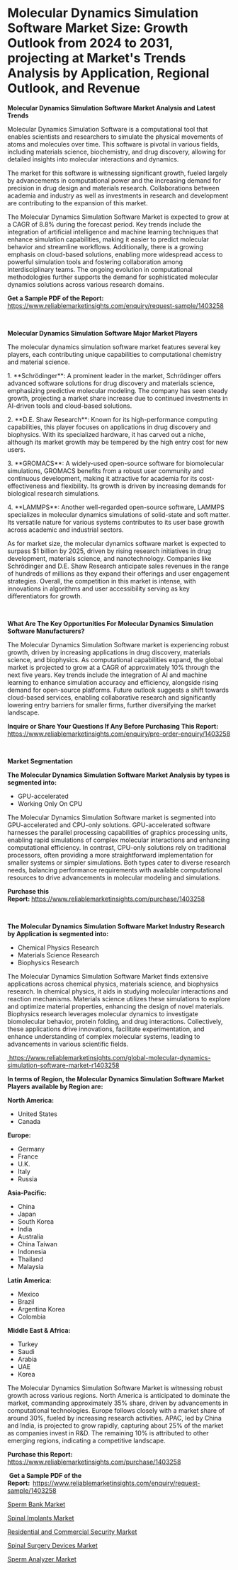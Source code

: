 <p><h1>Molecular Dynamics Simulation Software Market Size: Growth Outlook from 2024 to 2031, projecting at Market's Trends Analysis by Application, Regional Outlook, and Revenue</h1></p><p><strong>Molecular Dynamics Simulation Software Market Analysis and Latest Trends</strong></p>
<p><p>Molecular Dynamics Simulation Software is a computational tool that enables scientists and researchers to simulate the physical movements of atoms and molecules over time. This software is pivotal in various fields, including materials science, biochemistry, and drug discovery, allowing for detailed insights into molecular interactions and dynamics. </p><p>The market for this software is witnessing significant growth, fueled largely by advancements in computational power and the increasing demand for precision in drug design and materials research. Collaborations between academia and industry as well as investments in research and development are contributing to the expansion of this market. </p><p>The Molecular Dynamics Simulation Software Market is expected to grow at a CAGR of 8.8% during the forecast period. Key trends include the integration of artificial intelligence and machine learning techniques that enhance simulation capabilities, making it easier to predict molecular behavior and streamline workflows. Additionally, there is a growing emphasis on cloud-based solutions, enabling more widespread access to powerful simulation tools and fostering collaboration among interdisciplinary teams. The ongoing evolution in computational methodologies further supports the demand for sophisticated molecular dynamics solutions across various research domains.</p></p>
<p><strong>Get a Sample PDF of the Report:&nbsp;</strong> <a href="https://www.reliablemarketinsights.com/enquiry/request-sample/1403258?utm_campaign=1620&utm_medium=2&utm_source=Github&utm_content=ia&utm_term=23102024&utm_id=molecular-dynamics-simulation-software">https://www.reliablemarketinsights.com/enquiry/request-sample/1403258</a></p>
<p>&nbsp;</p>
<p><strong>Molecular Dynamics Simulation Software Major Market Players</strong></p>
<p><p>The molecular dynamics simulation software market features several key players, each contributing unique capabilities to computational chemistry and material science. </p><p>1. **Schrödinger**: A prominent leader in the market, Schrödinger offers advanced software solutions for drug discovery and materials science, emphasizing predictive molecular modeling. The company has seen steady growth, projecting a market share increase due to continued investments in AI-driven tools and cloud-based solutions.</p><p>2. **D.E. Shaw Research**: Known for its high-performance computing capabilities, this player focuses on applications in drug discovery and biophysics. With its specialized hardware, it has carved out a niche, although its market growth may be tempered by the high entry cost for new users.</p><p>3. **GROMACS**: A widely-used open-source software for biomolecular simulations, GROMACS benefits from a robust user community and continuous development, making it attractive for academia for its cost-effectiveness and flexibility. Its growth is driven by increasing demands for biological research simulations.</p><p>4. **LAMMPS**: Another well-regarded open-source software, LAMMPS specializes in molecular dynamics simulations of solid-state and soft matter. Its versatile nature for various systems contributes to its user base growth across academic and industrial sectors.</p><p>As for market size, the molecular dynamics software market is expected to surpass $1 billion by 2025, driven by rising research initiatives in drug development, materials science, and nanotechnology. Companies like Schrödinger and D.E. Shaw Research anticipate sales revenues in the range of hundreds of millions as they expand their offerings and user engagement strategies. Overall, the competition in this market is intense, with innovations in algorithms and user accessibility serving as key differentiators for growth.</p></p>
<p>&nbsp;</p>
<p><strong>What Are The Key Opportunities For Molecular Dynamics Simulation Software Manufacturers?</strong></p>
<p><p>The Molecular Dynamics Simulation Software market is experiencing robust growth, driven by increasing applications in drug discovery, materials science, and biophysics. As computational capabilities expand, the global market is projected to grow at a CAGR of approximately 10% through the next five years. Key trends include the integration of AI and machine learning to enhance simulation accuracy and efficiency, alongside rising demand for open-source platforms. Future outlook suggests a shift towards cloud-based services, enabling collaborative research and significantly lowering entry barriers for smaller firms, further diversifying the market landscape.</p></p>
<p><strong>Inquire or Share Your Questions If Any Before Purchasing This Report:</strong> <a href="https://www.reliablemarketinsights.com/enquiry/pre-order-enquiry/1403258?utm_campaign=1620&utm_medium=2&utm_source=Github&utm_content=ia&utm_term=23102024&utm_id=molecular-dynamics-simulation-software">https://www.reliablemarketinsights.com/enquiry/pre-order-enquiry/1403258</a></p>
<p>&nbsp;</p>
<p><strong>Market Segmentation</strong></p>
<p><strong>The Molecular Dynamics Simulation Software Market Analysis by types is segmented into:</strong></p>
<p><ul><li>GPU-accelerated</li><li>Working Only On CPU</li></ul></p>
<p><p>The Molecular Dynamics Simulation Software market is segmented into GPU-accelerated and CPU-only solutions. GPU-accelerated software harnesses the parallel processing capabilities of graphics processing units, enabling rapid simulations of complex molecular interactions and enhancing computational efficiency. In contrast, CPU-only solutions rely on traditional processors, often providing a more straightforward implementation for smaller systems or simpler simulations. Both types cater to diverse research needs, balancing performance requirements with available computational resources to drive advancements in molecular modeling and simulations.</p></p>
<p><strong>Purchase this Report:&nbsp;</strong><a href="https://www.reliablemarketinsights.com/purchase/1403258?utm_campaign=1620&utm_medium=2&utm_source=Github&utm_content=ia&utm_term=23102024&utm_id=molecular-dynamics-simulation-software">https://www.reliablemarketinsights.com/purchase/1403258</a></p>
<p>&nbsp;</p>
<p><strong>The Molecular Dynamics Simulation Software Market Industry Research by Application is segmented into:</strong></p>
<p><ul><li>Chemical Physics Research</li><li>Materials Science Research</li><li>Biophysics Research</li></ul></p>
<p><p>The Molecular Dynamics Simulation Software Market finds extensive applications across chemical physics, materials science, and biophysics research. In chemical physics, it aids in studying molecular interactions and reaction mechanisms. Materials science utilizes these simulations to explore and optimize material properties, enhancing the design of novel materials. Biophysics research leverages molecular dynamics to investigate biomolecular behavior, protein folding, and drug interactions. Collectively, these applications drive innovations, facilitate experimentation, and enhance understanding of complex molecular systems, leading to advancements in various scientific fields.</p></p>
<p><a href="https://www.reliablemarketinsights.com/global-molecular-dynamics-simulation-software-market-r1403258?utm_campaign=1620&utm_medium=2&utm_source=Github&utm_content=ia&utm_term=23102024&utm_id=molecular-dynamics-simulation-software">&nbsp;https://www.reliablemarketinsights.com/global-molecular-dynamics-simulation-software-market-r1403258</a></p>
<p><strong>In terms of Region, the Molecular Dynamics Simulation Software Market Players available by Region are:</strong></p>
<p>
    <p> <strong> North America: </strong>
        <ul>
            <li>United States</li>
            <li>Canada</li>
        </ul>
        </p> 
    <p> <strong> Europe: </strong>
        <ul>
            <li>Germany</li>
            <li>France</li>
            <li>U.K.</li>
            <li>Italy</li>
            <li>Russia</li>
        </ul>
        </p> 
    <p> <strong> Asia-Pacific: </strong>
        <ul>
            <li>China</li>
            <li>Japan</li>
            <li>South Korea</li>
            <li>India</li>
            <li>Australia</li>
            <li>China Taiwan</li>
            <li>Indonesia</li>
            <li>Thailand</li>
            <li>Malaysia</li>
        </ul>
        </p> 
    <p> <strong> Latin America: </strong>
        <ul>
            <li>Mexico</li>
            <li>Brazil</li>
            <li>Argentina Korea</li>
            <li>Colombia</li>
        </ul>
        </p> 
    <p> <strong> Middle East & Africa: </strong>
        <ul>
            <li>Turkey</li>
            <li>Saudi</li>
            <li>Arabia</li>
            <li>UAE</li>
            <li>Korea</li>
        </ul>
    </p>
    </p>
<p><p>The Molecular Dynamics Simulation Software Market is witnessing robust growth across various regions. North America is anticipated to dominate the market, commanding approximately 35% share, driven by advancements in computational technologies. Europe follows closely with a market share of around 30%, fueled by increasing research activities. APAC, led by China and India, is projected to grow rapidly, capturing about 25% of the market as companies invest in R&D. The remaining 10% is attributed to other emerging regions, indicating a competitive landscape.</p></p>
<p><strong>Purchase this Report: </strong><a href="https://www.reliablemarketinsights.com/purchase/1403258?utm_campaign=1620&utm_medium=2&utm_source=Github&utm_content=ia&utm_term=23102024&utm_id=molecular-dynamics-simulation-software">https://www.reliablemarketinsights.com/purchase/1403258</a></p>
<p>&nbsp;<strong>Get a Sample PDF of the Report:&nbsp;&nbsp;</strong><a href="https://www.reliablemarketinsights.com/enquiry/request-sample/1403258?utm_campaign=1620&utm_medium=2&utm_source=Github&utm_content=ia&utm_term=23102024&utm_id=molecular-dynamics-simulation-software">https://www.reliablemarketinsights.com/enquiry/request-sample/1403258</a></p>
<p><strong></strong></p>
<p><p><a href="https://www.linkedin.com/pulse/sperm-bank-market-size-share-competitive-landscape-1ah6e?utm_campaign=1620&utm_medium=2&utm_source=Github&utm_content=ia&utm_term=23102024&utm_id=molecular-dynamics-simulation-software">Sperm Bank Market</a></p><p><a href="https://www.linkedin.com/pulse/spinal-implants-market-research-report-exploring-size-revenue-y5rie?utm_campaign=1620&utm_medium=2&utm_source=Github&utm_content=ia&utm_term=23102024&utm_id=molecular-dynamics-simulation-software">Spinal Implants Market</a></p><p><a href="https://www.linkedin.com/pulse/residential-commercial-security-market-outlook-forecast-zquae?utm_campaign=1620&utm_medium=2&utm_source=Github&utm_content=ia&utm_term=23102024&utm_id=molecular-dynamics-simulation-software">Residential and Commercial Security Market</a></p><p><a href="https://www.linkedin.com/pulse/investing-spinal-surgery-devices-market-trends-leading-products-zd4ge?utm_campaign=1620&utm_medium=2&utm_source=Github&utm_content=ia&utm_term=23102024&utm_id=molecular-dynamics-simulation-software">Spinal Surgery Devices Market</a></p><p><a href="https://www.linkedin.com/pulse/sperm-analyzer-market-size-share-analysis-growth-s6rxe?utm_campaign=1620&utm_medium=2&utm_source=Github&utm_content=ia&utm_term=23102024&utm_id=molecular-dynamics-simulation-software">Sperm Analyzer Market</a></p></p>